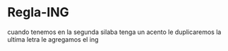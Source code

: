 # Regla-ING
cuando tenemos en la segunda silaba
tenga un acento le duplicaremos la ultima letra
le agregamos el ing
